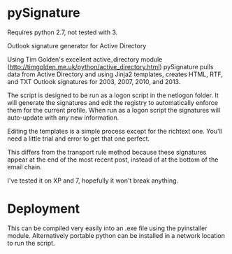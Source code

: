 pySignature
===========
Requires python 2.7, not tested with 3.

Outlook signature generator for Active Directory

Using Tim Golden's excellent active_directory module (http://timgolden.me.uk/python/active_directory.html) pySignature
pulls data from Active Directory and using Jinja2 templates, creates HTML, RTF, and TXT Outlook signatures for 2003, 2007, 2010,
and 2013.

The script is designed to be run as a logon script in the netlogon folder. It will generate the signatures and edit the registry
to automatically enforce them for the current profile. When run as a logon script the signatures will auto-update with any new
information.

Editing the templates is a simple process except for the richtext one. You'll need a little trial and error to get that one perfect.

This differs from the transport rule method because these signatures appear at the end of the most recent post,
instead of at the bottom of the email chain.

I've tested it on XP and 7, hopefully it won't break anything.

Deployment
===========

This can be compiled very easily into an .exe file using the pyinstaller module. Alternatively portable python can be installed in a
network location to run the script.